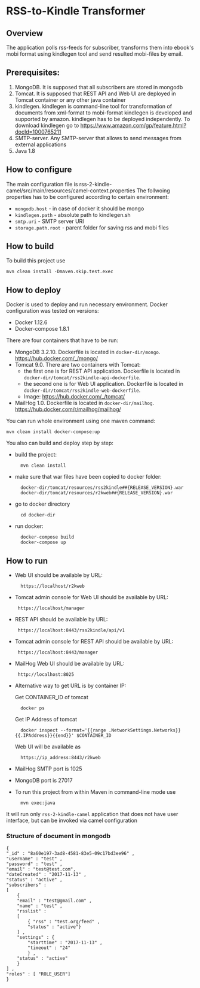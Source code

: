 RSS-to-Kindle Transformer
========================================

## Overview
The application polls rss-feeds for subscriber, transforms them into ebook's mobi format using kindlegen tool
and send resulted mobi-files by email.


## Prerequisites:
1. MongoDB. It is supposed that all subscribers are stored in mongodb
2. Tomcat. It is supposed that REST API and Web UI are deployed in Tomcat container or any other java container  
3. kindlegen. kindlegen is command-line tool for transformation of documents from xml-format to mobi-format
kindlegen is developed and supported by amazon.  kindlegen has to be deployed independently. To download kindlegen go to https://www.amazon.com/gp/feature.html?docId=1000765211
4. SMTP-server. Any SMTP-server that allows to send messages from external applications
5. Java 1.8


## How to configure
The main configuration file is rss-2-kindle-camel/src/main/resources/camel-context.properties
The follwoing properties has to be configured according to certain environment:
* `mongodb.host` - in case of docker it should be mongo
* `kindlegen.path` - absolute path to kindlegen.sh 
* `smtp.uri` - SMTP server URI
* `storage.path.root` - parent folder for saving rss and mobi files 


## How to build
To build this project use

    mvn clean install -Dmaven.skip.test.exec


## How to deploy
Docker is used to deploy and run necessary environment. 
Docker configuration was tested on versions:
* Docker 1.12.6
* Docker-compose 1.8.1

There are four containers that have to be run: 
* MongoDB 3.2.10. Dockerfile is located in `docker-dir/mongo`. https://hub.docker.com/_/mongo/ 
* Tomcat 9.0. There are two containers with Tomcat: 
  * the first one is for REST API application. Dockerfile is located in `docker-dir/tomcat/rss2kindle-api-dockerfile`. 
  * the second one is for Web UI application. Dockerfile is located in `docker-dir/tomcat/rss2kindle-web-dockerfile`.
  * Image: https://hub.docker.com/_/tomcat/
* MailHog 1.0. Dockerfile is located in `docker-dir/mailhog`. https://hub.docker.com/r/mailhog/mailhog/

You can run whole environment using one maven command:

    mvn clean install docker-compose:up
    

You also can build and deploy step by step:     
    
* build the project:
        
        mvn clean install
        
* make sure that war files have been copied to docker folder:
        
        docker-dir/tomcat/resources/rss2kindle##{RELEASE_VERSION}.war
        docker-dir/tomcat/resources/r2kweb##{RELEASE_VERSION}.war
        
* go to docker directory
        
        cd docker-dir
        
* run docker:
 
        docker-compose build
        docker-compose up 

    
## How to run

* Web UI should be available by URL:

        https://localhost/r2kweb
        
* Tomcat admin console for Web UI should be available by URL:
        
       https://localhost/manager
        
* REST API should be available by URL:
       
       https://localhost:8443/rss2kindle/api/v1

* Tomcat admin console for REST API should be available by URL:
        
       https://localhost:8443/manager
        
* MailHog Web UI should be available by URL:
        
       http://localhost:8025


* Alternative way to get URL is by container IP:

   Get CONTAINER_ID of tomcat
 
        docker ps  

   Get IP Address of tomcat

        docker inspect --format='{{range .NetworkSettings.Networks}}{{.IPAddress}}{{end}}' $CONTAINER_ID

   Web UI will be available as

        https://ip_address:8443/r2kweb


* MailHog SMTP port is 1025
 
* MongoDB port is 27017 


* To run this project from within Maven in command-line mode use

        mvn exec:java

It will run only `rss-2-kindle-camel` application that does not have user interface,
but can be invoked via camel configuration


### Structure of document in mongodb

    { 
    "_id" : "8a60e197-3ad8-4581-83e5-09c17bd3ee96" , 
    "username" : "test" , 
    "password" : "test" ,
    "email" : "test@test.com",
    "dateCreated" : "2017-11-13" ,
    "status" : "active" ,
    "subscribers" : 
    [ 
        { 
        "email" : "test@gmail.com" , 
        "name" : "test" , 
        "rsslist" : 
        [ 
            { "rss" : "test.org/feed" , 
            "status" : "active"}
        ] , 
        "settings" : { 
            "starttime" : "2017-11-13" , 
            "timeout" : "24"
            } , 
        "status" : "active"
        }
    ] , 
    "roles" : [ "ROLE_USER"]
    }
